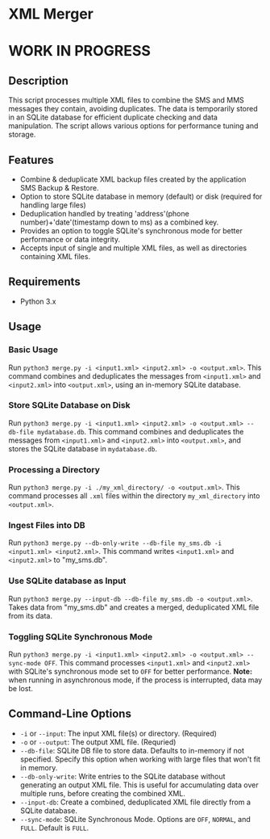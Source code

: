 # XML Merger
# WORK IN PROGRESS

## Description

This script processes multiple XML files to combine the SMS and MMS messages they contain, avoiding duplicates. The data is temporarily stored in an SQLite database for efficient duplicate checking and data manipulation. The script allows various options for performance tuning and storage.

## Features

- Combine & deduplicate XML backup files created by the application SMS Backup & Restore.
- Option to store SQLite database in memory (default) or disk (required for handling large files)
- Deduplication handled by treating 'address'(phone number)+'date'(timestamp down to ms) as a combined key.
- Provides an option to toggle SQLite's synchronous mode for better performance or data integrity.
- Accepts input of single and multiple XML files, as well as directories containing XML files.

## Requirements

- Python 3.x

## Usage

### Basic Usage

Run `python3 merge.py -i <input1.xml> <input2.xml> -o <output.xml>`. This command combines and deduplicates the messages from `<input1.xml>` and `<input2.xml>` into `<output.xml>`, using an in-memory SQLite database.

### Store SQLite Database on Disk

Run `python3 merge.py -i <input1.xml> <input2.xml> -o <output.xml> --db-file mydatabase.db`. This command combines and deduplicates the messages from `<input1.xml>` and `<input2.xml>` into `<output.xml>`, and stores the SQLite database in `mydatabase.db`.

### Processing a Directory

Run `python3 merge.py -i ./my_xml_directory/ -o <output.xml>`. This command processes all `.xml` files within the directory `my_xml_directory` into `<output.xml>`.

### Ingest Files into DB

Run `python3 merge.py --db-only-write --db-file my_sms.db -i <input1.xml> <input2.xml>`. This command writes `<input1.xml>` and `<input2.xml>` to "my_sms.db".

### Use SQLite database as Input

Run `python3 merge.py --input-db --db-file my_sms.db -o <output.xml>`. Takes data from "my_sms.db" and creates a merged, deduplicated XML file from its data. 

### Toggling SQLite Synchronous Mode

Run `python3 merge.py -i <input1.xml> <input2.xml> -o <output.xml> --sync-mode OFF`. This command processes `<input1.xml>` and `<input2.xml>` with SQLite's synchronous mode set to `OFF` for better performance. 
**Note:** when running in asynchronous mode, if the process is interrupted, data may be lost.

## Command-Line Options

- `-i` or `--input`: The input XML file(s) or directory. (Required)
- `-o` or `--output`: The output XML file. (Requried)
- `--db-file`: SQLite DB file to store data. Defaults to in-memory if not specified. Specify this option when working with large files that won't fit in memory.
- `--db-only-write`: Write entries to the SQLite database without generating an output XML file. This is useful for accumulating data over multiple runs, before creating the combined XML.
- `--input-db`: Create a combined, deduplicated XML file directly from a SQLite database. 
- `--sync-mode`: SQLite Synchronous Mode. Options are `OFF`, `NORMAL`, and `FULL`. Default is `FULL`. 

